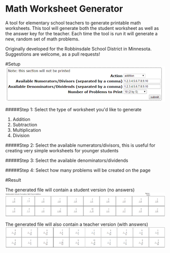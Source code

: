 # Math Worksheet Generator
A tool for elementary school teachers to generate printable math worksheets.  This tool will generate both the student worksheet as well as the answer key for the teacher.  Each time the tool is run it will generate a new, random set of math problems.

Originally developed for the Robbinsdale School District in Minnesota.  Suggestions are welcome, as a pull requests!

#Setup
![alt tag](documentation/images/step1.PNG)

#####Step 1: Select the type of worksheet you'd like to generate
1. Addition
2. Subtraction
3. Multiplication
4. Division


#####Step 2: Select the available numerators/divisors, this is useful for creating very simple worksheets for younger students

#####Step 3: Select the available denominators/dividends

#####Step 4: Select how many problems will be created on the page

#Result

The generated file will contain a student version (no answers)
![alt tag](documentation/images/student.PNG)

The generated file will also contain a teacher version (with answers)
![alt tag](documentation/images/teacher.PNG)
 

